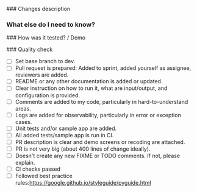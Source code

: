 ### Changes description 

### What else do I need to know?

### How was it tested? / Demo

### Quality check

- [ ]  Set base branch to dev.
- [ ]  Pull request is prepared: Added to sprint, added yourself as assignee, reviewers are added.
- [ ]  README or any other documentation is added or updated.
- [ ]  Clear instruction on how to run it, what are input/output, and configuration is provided.
- [ ]  Comments are added to my code, particularly in hard-to-understand areas.
- [ ]  Logs are added for observability, particularly in error or exception cases.
- [ ]  Unit tests and/or sample app are added.
- [ ]  All added tests/sample app is run in CI.
- [ ]  PR description is clear and demo screens or recoding are attached.
- [ ]  PR is not very big (about 400 lines of change ideally).
- [ ]  Doesn't create any new FIXME or TODO comments. If not, please explain.
- [ ]  CI checks passed
- [ ]  Followed best practice rules:https://google.github.io/styleguide/pyguide.html
